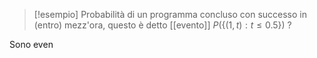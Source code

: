>[!esempio]
>Probabilità di un programma concluso con successo in (entro) mezz'ora, questo è detto [[evento]]
>$P( \left\{ (1,t) : t \leq 0.5 \right\})$ ?



Sono even